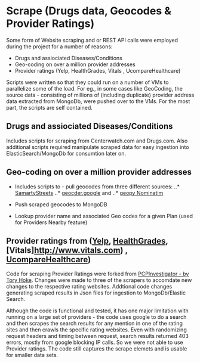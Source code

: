 # Scrape (Drugs data, Geocodes & Provider Ratings) 

Some form of Website scraping and or REST API calls were employed during the project for a number of reasons:

* Drugs and assiociated Diseases/Conditions
* Geo-coding on over a million provider addresses
* Provider ratings (Yelp, HealthGrades, Vitals , UcompareHealthcare)

Scripts were written so that they could run on a number of VMs to parallelize some of the load. For eg., in some cases like GeoCoding, the source data - consisting of millions of (including duplicate) provider address data extracted from MongoDb, were pushed over to the VMs. For the most part, the scripts are self contained. 

## Drugs and assiociated Diseases/Conditions
	
Includes scripts for scraping from Centerwatch.com and Drugs.com. Also additional scripts required manipulate scraped data for easy ingestion into ElasticSearch/MongoDb for consumtion later on.

## Geo-coding on over a million provider addresses

* Includes scripts to - pull geocodes from three different sources:
..* [SamartyStreets](https://smartystreets.com/docs/us-street-api#http-request-url)
..* [geocder.google](http://geocoder.readthedocs.io/) and 
..* [geopy Nominatim](https://github.com/geopy/geopy) 

* Push scraped geocodes to MongoDB
* Lookup provider name and associated Geo codes for a given Plan (used for Providers Nearby feature)


## Provider ratings from ([Yelp](http://www.yelp.com), [HealthGrades](http://www.healthgrades.com), [Vitals]http://www.vitals.com) , [UcompareHealthcare](http://www.ucomparehealthcare.com))

Code for scraping Provider Ratings were forked from [PCPInvestigator - by Tory Hoke](https://github.com/AteYourLembas/PCPInvestigator). Changes were made to three of the scrapers to accomdate new changes to the respective rating websites. Addtional code changes generating scraped results in Json files for ingestion to MongoDb/Elastic Search.

Although the code is functional and tested, it has one major limitation with running on a large set of providers - the code uses google to do a search and then scrapes the search results for any mention in one of the rating sites and then crawls the specific rating websites. Even with randomizing request headers and timing between request, search results returned 403 errors, mostly from google blocking IP calls. So we were not able to use Provider ratings. The code still captures the scrape elemets and is usable for smaller data sets.


